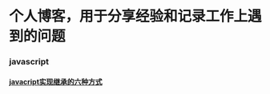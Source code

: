 # 个人博客，用于分享经验和记录工作上遇到的问题

### javascript
#### [javacript实现继承的六种方式](https://github.com/daytoywhy/cxx-blog/issues/1)
